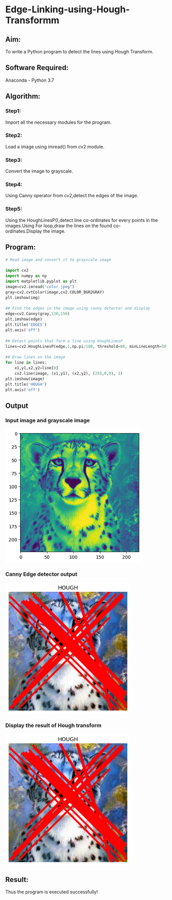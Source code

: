 # Edge-Linking-using-Hough-Transformm
## Aim:
To write a Python program to detect the lines using Hough Transform.

## Software Required:
Anaconda - Python 3.7

## Algorithm:
### Step1:

Import all the necessary modules for the program.
### Step2:

Load a image using imread() from cv2 module.
### Step3:

Convert the image to grayscale.
### Step4:

Using Canny operator from cv2,detect the edges of the image.
### Step5:

Using the HoughLinesP(),detect line co-ordinates for every points in the images.Using For loop,draw the lines on the found co-ordinates.Display the image.

## Program:
```py
# Read image and convert it to grayscale image

import cv2
import numpy as np
import matplotlib.pyplot as plt
image=cv2.imread("color.jpeg")
gray=cv2.cvtColor(image,cv2.COLOR_BGR2GRAY)
plt.imshow(img)

## Find the edges in the image using canny detector and display
edge=cv2.Canny(gray,120,150)
plt.imshow(edge) 
plt.title('EDGES') 
plt.axis('off')

## Detect points that form a line using HoughLinesP
lines=cv2.HoughLinesP(edge,1,np.pi/180, threshold=80, minLineLength=50,maxLineGap=250)

## Draw lines on the image
for line in lines:
    x1,y1,x2,y2=line[0]
    cv2.line(image, (x1,y1), (x2,y2), (255,0,0), 3)
plt.imshow(image)
plt.title('HOUGH')
plt.axis('off')

```
## Output

### Input image and grayscale image
![output](image-3.png)

### Canny Edge detector output
![output](image-1.png)

### Display the result of Hough transform
![output](image-2.png)

## Result:
Thus the program is executed successfully!
